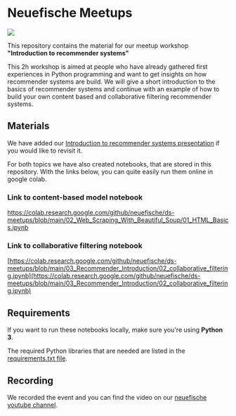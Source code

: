 # Neuefische Meetups

![](images/beautiful_soup.jpeg)

This repository contains the material for our meetup workshop **"Introduction to recommender systems"**

This 2h workshop is aimed at people who have already gathered first experiences in Python programming and want to get insights on how recommender systems are build. We will give a short introduction to the basics of recommender systems and continue with an example of how to build your own content based and collaborative filtering recommender systems.

## Materials

We have added our [Introduction to recommender systems presentation]() if you would like to revisit it.

For both topics we have also created notebooks, that are stored in this repository.
With the links below, you can quite easily run them online in google colab.

### Link to content-based model notebook 

https://colab.research.google.com/github/neuefische/ds-meetups/blob/main/02_Web_Scraping_With_Beautiful_Soup/01_HTML_Basics.ipynb

### Link to collaborative filtering notebook

[https://colab.research.google.com/github/neuefische/ds-meetups/blob/main/03_Recommender_Introduction/02_collaborative_filtering.ipynb](https://colab.research.google.com/github/neuefische/ds-meetups/blob/main/03_Recommender_Introduction/02_collaborative_filtering.ipynb)

## Requirements

If you want to run these notebooks locally, make sure you're using **Python 3**.

The required Python libraries that are needed are listed in the [requirements.txt file](requirements.txt).

## Recording

We recorded the event and you can find the video on our [neuefische youtube channel]().

